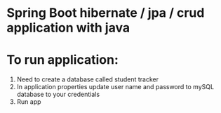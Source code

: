 # Spring Boot hibernate / jpa / crud application with java
# To run application:
1) Need to create a database called student tracker
2) In application properties update user name and password to mySQL database to your credentials
3) Run app

